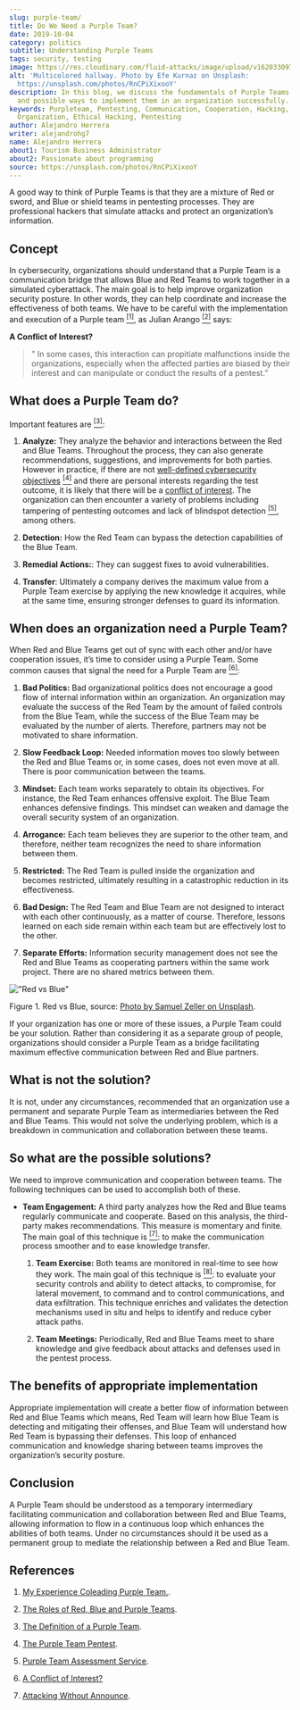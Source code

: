 ```yaml
---
slug: purple-team/
title: Do We Need a Purple Team?
date: 2019-10-04
category: politics
subtitle: Understanding Purple Teams
tags: security, testing
image: https://res.cloudinary.com/fluid-attacks/image/upload/v1620330976/blog/purple-team/cover_ohgfsv.webp
alt: 'Multicolored hallway. Photo by Efe Kurnaz on Unsplash:
  https://unsplash.com/photos/RnCPiXixooY'
description: In this blog, we discuss the fundamentals of Purple Teams
  and possible ways to implement them in an organization successfully.
keywords: Purpleteam, Pentesting, Communication, Cooperation, Hacking,
  Organization, Ethical Hacking, Pentesting
author: Alejandro Herrera
writer: alejandrohg7
name: Alejandro Herrera
about1: Tourism Business Administrator
about2: Passionate about programming
source: https://unsplash.com/photos/RnCPiXixooY
---
```


A good way to think of Purple Teams is that they are a mixture of Red or
sword, and Blue or shield teams in pentesting processes. They are
professional hackers that simulate attacks and protect an organization’s
information.

## Concept

In cybersecurity, organizations should understand that a Purple Team is
a communication bridge that allows Blue and Red Teams to work together
in a simulated cyberattack. The main goal is to help improve
organization security posture. In other words, they can help coordinate
and increase the effectiveness of both teams. We have to be careful with
the implementation and execution of a Purple team
[<sup>\[1\]</sup>](#r1), as Julian Arango [<sup>\[2\]</sup>](#r6) says:

**A Conflict of Interest?**

> " In some cases, this interaction can propitiate malfunctions inside
> the organizations, especially when the affected parties are biased by
> their interest and can manipulate or conduct the results of a
> pentest.”

## What does a Purple Team do?

Important features are [<sup>\[3\]</sup>](#r2):

1. **Analyze:** They analyze the behavior and interactions between the
    Red and Blue Teams. Throughout the process, they can also generate
    recommendations, suggestions, and improvements for both parties.
    However in practice, if there are not [well-defined cybersecurity
    objectives](../attack-no-announce/) [<sup>\[4\]</sup>](#r7) and
    there are personal interests regarding the test outcome, it is
    likely that there will be a [conflict of
    interest](../conflict-interest/). The organization can then
    encounter a variety of problems including tampering of pentesting
    outcomes and lack of blindspot detection [<sup>\[5\]</sup>](#r6),
    among others.

2. **Detection:** How the Red Team can bypass the detection
    capabilities of the Blue Team.

3. **Remedial Actions:**: They can suggest fixes to avoid
    vulnerabilities.

4. **Transfer**: Ultimately a company derives the maximum value from a
    Purple Team exercise by applying the new knowledge it acquires,
    while at the same time, ensuring stronger defenses to guard its
    information.

## When does an organization need a Purple Team?

When Red and Blue Teams get out of sync with each other and/or have
cooperation issues, it’s time to consider using a Purple Team. Some
common causes that signal the need for a Purple Team are
[<sup>\[6\]</sup>](#r3):

1. **Bad Politics:** Bad organizational politics does not encourage a
    good flow of internal information within an organization. An
    organization may evaluate the success of the Red Team by the amount
    of failed controls from the Blue Team, while the success of the Blue
    Team may be evaluated by the number of alerts. Therefore, partners
    may not be motivated to share information.

2. **Slow Feedback Loop:** Needed information moves too slowly between
    the Red and Blue Teams or, in some cases, does not even move at all.
    There is poor communication between the teams.

3. **Mindset:** Each team works separately to obtain its objectives.
    For instance, the Red Team enhances offensive exploit. The Blue Team
    enhances defensive findings. This mindset can weaken and damage the
    overall security system of an organization.

4. **Arrogance:** Each team believes they are superior to the other
    team, and therefore, neither team recognizes the need to share
    information between them.

5. **Restricted:** The Red Team is pulled inside the organization and
    becomes restricted, ultimately resulting in a catastrophic reduction
    in its effectiveness.

6. **Bad Design:** The Red Team and Blue Team are not designed to
    interact with each other continuously, as a matter of course.
    Therefore, lessons learned on each side remain within each team but
    are effectively lost to the other.

7. **Separate Efforts:** Information security management does not see
    the Red and Blue Teams as cooperating partners within the same work
    project. There are no shared metrics between them.

<div class="imgblock">

!["Red vs Blue"](https://res.cloudinary.com/fluid-attacks/image/upload/c_scale,w_600/v1620330974/blog/purple-team/redblue_z6vcfk.webp)

<div class="title">

Figure 1. Red vs Blue, source: [Photo by Samuel Zeller on
Unsplash](https://images.unsplash.com/photo-1492435793713-b1f8565c25ae?ixlib=rb-1.2.1&auto=format&fit=crop&w=334&q=80).

</div>

</div>

If your organization has one or more of these issues, a Purple Team
could be your solution. Rather than considering it as a separate group
of people, organizations should consider a Purple Team as a bridge
facilitating maximum effective communication between Red and Blue
partners.

## What is not the solution?

It is not, under any circumstances, recommended that an organization use
a permanent and separate Purple Team as intermediaries between the Red
and Blue Teams. This would not solve the underlying problem, which is a
breakdown in communication and collaboration between these teams.

## So what are the possible solutions?

We need to improve communication and cooperation between teams. The
following techniques can be used to accomplish both of these.

- **Team Engagement:** A third party analyzes how the Red and Blue
  teams regularly communicate and cooperate. Based on this analysis,
  the third-party makes recommendations. This measure is momentary and
  finite. The main goal of this technique is [<sup>\[7\]</sup>](#r4):
  to make the communication process smoother and to ease knowledge
  transfer.

    1. **Team Exercise:** Both teams are monitored in real-time to see
        how they work. The main goal of this technique is
        [<sup>\[8\]</sup>](#r5): to evaluate your security controls and
        ability to detect attacks, to compromise, for lateral movement,
        to command and to control communications, and data exfiltration.
        This technique enriches and validates the detection mechanisms
        used in situ and helps to identify and reduce cyber attack
        paths.

    2. **Team Meetings:** Periodically, Red and Blue Teams meet to
        share knowledge and give feedback about attacks and defenses
        used in the pentest process.

## The benefits of appropriate implementation

Appropriate implementation will create a better flow of information
between Red and Blue Teams which means, Red Team will learn how Blue
Team is detecting and mitigating their offenses, and Blue Team will
understand how Red Team is bypassing their defenses. This loop of
enhanced communication and knowledge sharing between teams improves the
organization’s security posture.

## Conclusion

A Purple Team should be understood as a temporary intermediary
facilitating communication and collaboration between Red and Blue Teams,
allowing information to flow in a continuous loop which enhances the
abilities of both teams. Under no circumstances should it be used as a
permanent group to mediate the relationship between a Red and Blue Team.

## References

1. [My Experience Coleading Purple
    Team.](https://www.cgisecurity.com/2018/05/my-experiences-leading-purple-team.html).

2. [The Roles of Red, Blue and Purple
    Teams](https://www.itlab.com/blog/understanding-the-roles-of-red-blue-and-purple-security-teams).

3. [The Definition of a Purple
    Team](https://danielmiessler.com/study/purple-team/).

4. [The Purple Team
    Pentest](http://www.circleid.com/posts/20161130_the_purple_team_pentest/).

5. [Purple Team Assessment
    Service](https://www.swordshield.com/purple-team-assessment-service/).

6. [A Conflict of Interest?](../conflict-interest/)

7. [Attacking Without Announce](../attack-no-announce/).
